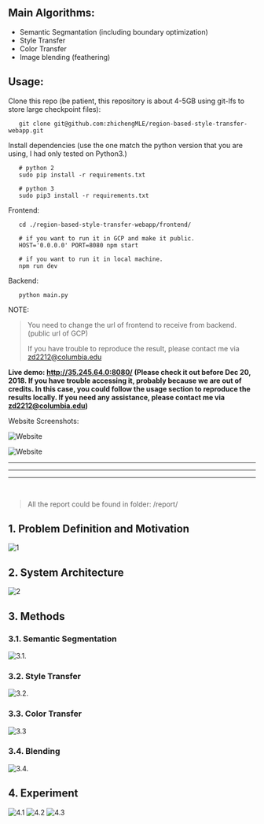 
## Main Algorithms:

- Semantic Segmantation (including boundary optimization)
- Style Transfer
- Color Transfer
- Image blending (feathering)

## Usage:

Clone this repo (be patient, this repository is about 4-5GB using git-lfs to store large checkpoint files):

```
   git clone git@github.com:zhichengMLE/region-based-style-transfer-webapp.git
```

Install dependencies (use the one match the python version that you are using, I had only tested on Python3.)

```
   # python 2
   sudo pip install -r requirements.txt
   
   # python 3
   sudo pip3 install -r requirements.txt
```

Frontend: 
```
   cd ./region-based-style-transfer-webapp/frontend/
   
   # if you want to run it in GCP and make it public.
   HOST='0.0.0.0' PORT=8080 npm start
   
   # if you want to run it in local machine.
   npm run dev
```

Backend:

```
   python main.py
```

NOTE:

> You need to change the url of frontend to receive from backend. (public url of GCP)
> 
> If you have trouble to reproduce the result, please contact me via zd2212@columbia.edu


**Live demo: http://35.245.64.0:8080/ (Please check it out before Dec 20, 2018. If you have trouble accessing it, probably because we are out of credits. In this case, you could follow the usage section to reproduce the results locally. If you need any assistance, please contact me via zd2212@columbia.edu)**


Website Screenshots:

![Website](https://github.com/zhichengMLE/region-based-style-transfer-webapp/blob/master/report/images/website.png)

![Website](https://github.com/zhichengMLE/region-based-style-transfer-webapp/blob/master/report/images/website2.png)

<hr>
<hr>
<hr>

</br>

> All the report could be found in folder: /report/

## 1. Problem Definition and Motivation
![1](https://raw.githubusercontent.com/zhichengMLE/region-based-style-transfer-webapp/master/report/images/1.png)

## 2. System Architecture
![2](https://raw.githubusercontent.com/zhichengMLE/region-based-style-transfer-webapp/master/report/images/2.png)


## 3. Methods
### 3.1. Semantic Segmentation
![3.1.](https://raw.githubusercontent.com/zhichengMLE/region-based-style-transfer-webapp/master/report/images/3.1.png)

### 3.2. Style Transfer
![3.2.](https://raw.githubusercontent.com/zhichengMLE/region-based-style-transfer-webapp/master/report/images/3.2.png) 

### 3.3. Color Transfer
![3.3](https://raw.githubusercontent.com/zhichengMLE/region-based-style-transfer-webapp/master/report/images/3.3.png)

### 3.4. Blending
![3.4.](https://raw.githubusercontent.com/zhichengMLE/region-based-style-transfer-webapp/master/report/images/3.4.png)

## 4. Experiment
![4.1](https://raw.githubusercontent.com/zhichengMLE/region-based-style-transfer-webapp/master/report/images/4.1.png)
![4.2](https://raw.githubusercontent.com/zhichengMLE/region-based-style-transfer-webapp/master/report/images/4.2.png)
![4.3](https://raw.githubusercontent.com/zhichengMLE/region-based-style-transfer-webapp/master/report/images/4.3.png)

